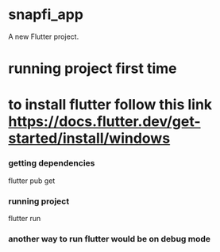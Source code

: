 # snapfi_app

A new Flutter project.

# running project first time
# to install flutter follow this link https://docs.flutter.dev/get-started/install/windows


### getting dependencies

flutter pub get

### running project

flutter run

### another way to run flutter would be on debug mode



